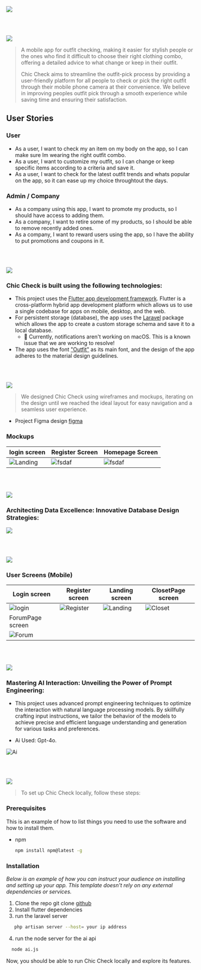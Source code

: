 <img src="./readme/title1.svg"/>

<br><br>

<!-- project philosophy -->
<img src="./readme/title2.svg"/>

> A mobile app for outfit checking, making it easier for stylish people or the ones who find it difficult to choose their right clothing combo, offering a detailed advice to what change or keep in their outfit.
>
> Chic Check aims to streamline the outfit-pick process by providing a user-friendly platform for all people to check or pick the right outfit through their mobile phone camera at their convenience. We believe in improving peoples outfit pick through a smooth experience while saving time and ensuring their satisfaction.

## User Stories

### User
- As a user, I want to check my an item on my body on the app, so I can make sure Im wearing the right outfit combo.
- As a user, I want to customize my outfit, so I can change or keep specific items according to a criteria and save it.
- As a user, I want to check for the latest outfit trends and whats popular on the app, so it can ease up my choice throughtout the days.

### Admin / Company
- As a company using this app, I want to promote my products, so I should have access to adding them.
- As a company, I want to retire some of my products, so I should be able to remove recently added ones.
- As a company, I want to reward users using the app, so I have the ability to put promotions and coupons in it.

<br><br>
<!-- Tech stack -->
<img src="./readme/title3.svg"/>

###  Chic Check is built using the following technologies:

- This project uses the [Flutter app development framework](https://flutter.dev/). Flutter is a cross-platform hybrid app development platform which allows us to use a single codebase for apps on mobile, desktop, and the web.
- For persistent storage (database), the app uses the [Laravel](https://laravel.com/) package which allows the app to create a custom storage schema and save it to a local database.
  - 🚨 Currently, notifications aren't working on macOS. This is a known issue that we are working to resolve!
- The app uses the font ["Outfit"](https://fonts.google.com/specimen/Outfit) as its main font, and the design of the app adheres to the material design guidelines.

<br><br>
<!-- UI UX -->
<img src="./readme/title4.svg"/>


> We designed Chic Check using wireframes and mockups, iterating on the design until we reached the ideal layout for easy navigation and a seamless user experience.

- Project Figma design [figma](https://www.figma.com/design/HHCXTOyB9V66AzZvlJPlIx/Chic-Check?node-id=0-1&t=zkAHpNVzG2iOCu6k-0)


### Mockups
| login screen  | Register Screen | Homepage Screen |
| ---| ---| ---|
| ![Landing](./readme/loginMockup.PNG) | ![fsdaf](./readme/registerMockup.PNG) | ![fsdaf](./readme/HomePageMockup.PNG) |




<br><br>

<!-- Database Design -->
<img src="./readme/title5.svg"/>

###  Architecting Data Excellence: Innovative Database Design Strategies:

<img src="database.PNG">


<br><br>


<!-- Implementation -->
<img src="./readme/title6.svg"/>


### User Screens (Mobile)
| Login screen  | Register screen | Landing screen | ClosetPage screen |
| ---| ---| ---| ---|
| ![login](./readme/login.png) | ![Register](./readme/register.png) | ![Landing](./readme/homepage.png) | ![Closet](./readme/closetpage.png) |
| ForumPage screen  |
| ![Forum](./readme/Forum.png) |

<br><br>


<!-- Prompt Engineering -->
<img src="./readme/title7.svg"/>

###  Mastering AI Interaction: Unveiling the Power of Prompt Engineering:

- This project uses advanced prompt engineering techniques to optimize the interaction with natural language processing models. By skillfully crafting input instructions, we tailor the behavior of the models to achieve precise and efficient language understanding and generation for various tasks and preferences.

- Ai Used: Gpt-4o.
  
![Ai](./readme/aijs.PNG)

<br><br>



<!-- How to run -->
<img src="./readme/title10.svg"/>

> To set up Chic Check locally, follow these steps:

### Prerequisites

This is an example of how to list things you need to use the software and how to install them.
* npm
  ```sh
  npm install npm@latest -g
  ```

### Installation

_Below is an example of how you can instruct your audience on installing and setting up your app. This template doesn't rely on any external dependencies or services._

1. Clone the repo
   git clone [github](https://github.com/MhmdMansour4444/Chic-Check.git)
2. Install flutter dependencies
3. run the laravel server 
```sh
   php artisan server --host= your ip address
   ```
4. run the node server for the ai api
```sh
  node ai.js
```


  

   

Now, you should be able to run Chic Check locally and explore its features.
